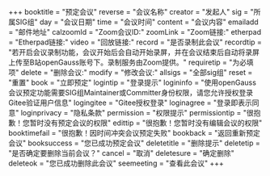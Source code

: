 +++
booktitle = "预定会议"
reverse = "会议名称"
creator = "发起人"
sig = "所属SIG组"
day = "会议日期"
time = "会议时间"
content = "会议内容"
emailadd = "邮件地址"
calzoomId = "Zoom会议ID:"
zoomLink = "Zoom链接:"
etherpad = "Etherpad链接:"
video = "回放链接:"
record = "是否录制此会议"
recordtip = "若开启会议录制功能，会议开始后会自动开始录屏，并在会议结束后自动将录屏上传至B站openGauss账号下。录制服务由Zoom提供。"
requiretip = "为必填项"
delete = "删除会议:"
modify = "修改会议:"
allsigs = "全部sig组"
reset = "重置"
book = "立即预定"
logintip = "登录提示"
logininfo = "使用openGauss会议预定功能需要SIG组Maintainer或Committer身份权限，请您允许授权登录Gitee验证用户信息"
logingitee = "Gitee授权登录"
loginagree = "登录即表示同意"
loginprivacy = "隐私条款"
permission = "权限提示"
permissiontip = "很抱歉！您暂时没有预定会议的权限"
edittip = "很抱歉！您暂时没有编辑会议的权限"
booktimefail = "很抱歉！因时间冲突会议预定失败"
bookback = "返回重新预定会议"
booksuccess = "您已成功预定会议"
deletetitle = "删除提示"
deletetip = "是否确定要删除当前会议？"
cancel = "取消"
deletesure = "确定删除"
deleteok = "您已成功删除此会议"
seemeeting = "查看此会议"
+++